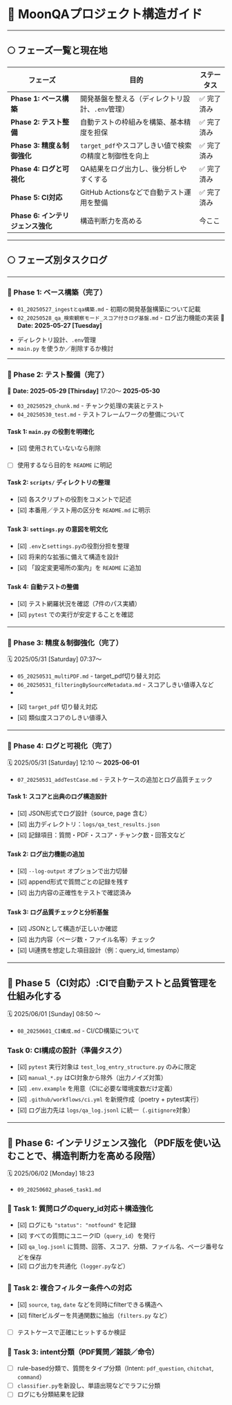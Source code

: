 # 🌌 MoonQAプロジェクト構造ガイド

---

## 🌕 フェーズ一覧と現在地

| フェーズ                     | 目的                                | ステータス    |
| ------------------------ | --------------------------------- | -------- |
| **Phase 1: ベース構築**       | 開発基盤を整える（ディレクトリ設計、`.env`管理）       | ✅ 完了済み   |
| **Phase 2: テスト整備**       | 自動テストの枠組みを構築、基本精度を担保              | ✅ 完了済み   |
| **Phase 3: 精度＆制御強化**     | `target_pdf`やスコアしきい値で検索の精度と制御性を向上 | ✅ 完了済み   |
| **Phase 4: ログと可視化**      | QA結果をログ出力し、後分析しやすくする              | ✅ 完了済み   |
| **Phase 5: CI対応**        | GitHub Actionsなどで自動テスト運用を整備       | ✅ 完了済み   |
| **Phase 6: インテリジェンス強化**   | 構造判断力を高める      | 今ここ   |
---

## 🌕 フェーズ別タスクログ

---

### 🌙 Phase 1: ベース構築（完了）
- `01_20250527_ingestとqa構築.md` - 初期の開発基盤構築について記載
- `02_20250528_qa_検索観察モード_スコア付きログ基盤.md` - ログ出力機能の実装
📅 **Date: 2025-05-27 \[Tuesday]**

* ディレクトリ設計、`.env`管理
* `main.py` を使うか／削除するか検討

---

### 🌙 Phase 2: テスト整備（完了）
📅 **Date: 2025-05-29 \[Thirsday]** 17:20〜 **2025-05-30**
- `03_20250529_chunk.md` - チャンク処理の実装とテスト
- `04_20250530_test.md` - テストフレームワークの整備について

#### Task 1: `main.py` の役割を明確化

* \[☑️] 使用されていないなら削除
* [ ] 使用するなら目的を `README` に明記

#### Task 2: `scripts/` ディレクトリの整理

* \[☑️] 各スクリプトの役割をコメントで記述
* \[☑️] 本番用／テスト用の区分を `README.md` に明示

#### Task 3: `settings.py` の意図を明文化

* \[☑️] `.env`と`settings.py`の役割分担を整理
* \[☑️] 将来的な拡張に備えて構造を設計
* \[☑️] 「設定変更場所の案内」を `README` に追加

#### Task 4: 自動テストの整備

* \[☑️] テスト網羅状況を確認（7件のパス実績）
* \[☑️] `pytest` での実行が安定することを確認

---

### 🌙 Phase 3: 精度＆制御強化（完了）
🗓️ 2025/05/31 \[Saturday] 07:37〜
- `05_20250531_multiPDF.md` - target_pdf切り替え対応
- `06_20250531_filteringBySourceMetadata.md` - スコアしきい値導入など
-
* \[☑️] `target_pdf` 切り替え対応
* \[☑️] 類似度スコアのしきい値導入

---

### 🌙 Phase 4: ログと可視化（完了）
🗓️ 2025/05/31 \[Saturday] 12:10 〜 **2025-06-01**
- `07_20250531_addTestCase.md` - テストケースの追加とログ品質チェック

#### Task 1: スコアと出典のログ構造設計

* \[☑️] JSON形式でログ設計（source, page 含む）
* \[☑️] 出力ディレクトリ：`logs/qa_test_results.json`
* \[☑️] 記録項目：質問・PDF・スコア・チャンク数・回答文など

#### Task 2: ログ出力機能の追加

* \[☑️] `--log-output` オプションで出力切替
* \[☑️] append形式で質問ごとの記録を残す
* \[☑️] 出力内容の正確性をテストで確認済み

#### Task 3: ログ品質チェックと分析基盤

* \[☑️] JSONとして構造が正しいか確認
* \[☑️] 出力内容（ページ数・ファイル名等）チェック
* \[☑️] UI連携を想定した項目設計（例：query\_id, timestamp）

---

## 🌙 Phase 5（CI対応）:CIで自動テストと品質管理を仕組み化する
🗓️ 2025/06/01 \[Sunday] 08:50 〜
- `08_20250601_CI構成.md` - CI/CD構築について

### Task 0: CI構成の設計（準備タスク）

* [☑️] `pytest` 実行対象は `test_log_entry_structure.py` のみに限定
* [☑️] `manual_*.py` はCI対象から除外（出力ノイズ対策）
* [☑️] `.env.example` を用意（CIに必要な環境変数だけ定義）
* [☑️] `.github/workflows/ci.yml` を新規作成（poetry + pytest実行）
* [☑️] ログ出力先は `logs/qa_log.jsonl` に統一（`.gitignore`対象）

---

## 🌙 Phase 6: インテリジェンス強化 （PDF版を使い込むことで、構造判断力を高める段階）
🗓️ 2025/06/02 \[Monday] 18:23
- `09_20250602_phase6_task1.md`

### 🔸 Task 1: 質問ログのquery_id対応＋構造強化

* [☑️] ログにも `"status": "notfound"` を記録
* [☑️] すべての質問にユニークID（`query_id`）を発行
* [☑️] `qa_log.jsonl` に質問、回答、スコア、分類、ファイル名、ページ番号などを保存
* [☑️] ログ出力を共通化（`logger.py`など）

### 🔸 Task 2: 複合フィルター条件への対応

* [☑️] `source`, `tag`, `date` などを同時にfilterできる構造へ
* [☑️] filterビルダーを共通関数に抽出（`filters.py` など）
* [ ] テストケースで正確にヒットするか検証

### 🔸 Task 3: intent分類（PDF質問／雑談／命令）

* [ ] rule-based分類で、質問をタイプ分類（Intent: `pdf_question`, `chitchat`, `command`）
* [ ] `classifier.py`を新設し、単語出現などでラフに分類
* [ ] ログにも分類結果を記録
